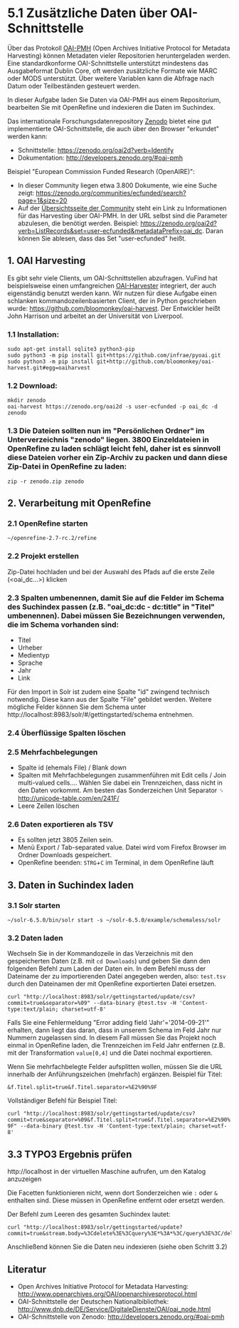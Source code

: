 # 5.1 Zusätzliche Daten über OAI-Schnittstelle

Über das Protokoll [OAI-PMH](http://www.openarchives.org/OAI/openarchivesprotocol.html) (Open Archives Initiative Protocol for Metadata Harvesting) können Metadaten vieler Repositorien heruntergeladen werden. Eine standardkonforme OAI-Schnittstelle unterstützt mindestens das Ausgabeformat Dublin Core, oft werden zusätzliche Formate wie MARC oder MODS unterstützt. Über weitere Variablen kann die Abfrage nach Datum oder Teilbeständen gesteuert werden.

In dieser Aufgabe laden Sie Daten via OAI-PMH aus einem Repositorium, bearbeiten Sie mit OpenRefine und indexieren die Daten im Suchindex.

Das internationale Forschungsdatenrepository [Zenodo](http://www.zenodo.org) bietet eine gut implementierte OAI-Schnittstelle, die auch über den Browser "erkundet" werden kann:
* Schnittstelle: https://zenodo.org/oai2d?verb=Identify
* Dokumentation: http://developers.zenodo.org/#oai-pmh

Beispiel "European Commission Funded Research (OpenAIRE)":
* In dieser Community liegen etwa 3.800 Dokumente, wie eine Suche zeigt: https://zenodo.org/communities/ecfunded/search?page=1&size=20
* Auf der [Übersichtsseite der Community](https://zenodo.org/communities/ecfunded/) steht ein Link zu Informationen für das Harvesting über OAI-PMH. In der URL selbst sind die Parameter abzulesen, die benötigt werden. Beispiel: https://zenodo.org/oai2d?verb=ListRecords&set=user-ecfunded&metadataPrefix=oai_dc. Daran können Sie ablesen, dass das Set "user-ecfunded" heißt.

## 1. OAI Harvesting

Es gibt sehr viele Clients, um OAI-Schnittstellen abzufragen. VuFind hat beispielsweise einen umfangreichen [OAI-Harvester](https://github.com/vufind-org/vufindharvest) integriert, der auch eigenständig benutzt werden kann. Wir nutzen für diese Aufgabe einen schlanken kommandozeilenbasierten Client, der in Python geschrieben wurde: https://github.com/bloomonkey/oai-harvest. Der Entwickler heißt John Harrison und arbeitet an der Universität von Liverpool.

### 1.1 Installation:

```
sudo apt-get install sqlite3 python3-pip
sudo python3 -m pip install git+https://github.com/infrae/pyoai.git
sudo python3 -m pip install git+http://github.com/bloomonkey/oai-harvest.git#egg=oaiharvest
```

### 1.2 Download:

```
mkdir zenodo
oai-harvest https://zenodo.org/oai2d -s user-ecfunded -p oai_dc -d zenodo
```

### 1.3 Die Dateien sollten nun im "Persönlichen Ordner" im Unterverzeichnis "zenodo" liegen. 3800 Einzeldateien in OpenRefine zu laden schlägt leicht fehl, daher ist es sinnvoll diese Dateien vorher ein Zip-Archiv zu packen und dann diese Zip-Datei in OpenRefine zu laden:

```
zip -r zenodo.zip zenodo
```

## 2. Verarbeitung mit OpenRefine

### 2.1 OpenRefine starten

```~/openrefine-2.7-rc.2/refine```

### 2.2 Projekt erstellen

Zip-Datei hochladen und bei der Auswahl des Pfads auf die erste Zeile (<oai_dc...>) klicken

### 2.3 Spalten umbenennen, damit Sie auf die Felder im Schema des Suchindex passen (z.B. "oai_dc:dc - dc:title" in "Titel" umbenennen). Dabei müssen Sie Bezeichnungen verwenden, die im Schema vorhanden sind:

* Titel
* Urheber
* Medientyp
* Sprache
* Jahr
* Link

Für den Import in Solr ist zudem eine Spalte "id" zwingend technisch notwendig. Diese kann aus der Spalte "File" gebildet werden. Weitere mögliche Felder können Sie dem Schema unter http://localhost:8983/solr/#/gettingstarted/schema entnehmen.

### 2.4 Überflüssige Spalten löschen

### 2.5 Mehrfachbelegungen 

* Spalte id (ehemals File) / Blank down
* Spalten mit Mehrfachbelegungen zusammenführen mit Edit cells / Join multi-valued cells.... Wählen Sie dabei ein Trennzeichen, dass nicht in den Daten vorkommt. Am besten das Sonderzeichen Unit Separator ␟
http://unicode-table.com/en/241F/
* Leere Zeilen löschen

### 2.6 Daten exportieren als TSV

* Es sollten jetzt 3805 Zeilen sein.
* Menü Export / Tab-separated value. Datei wird vom Firefox Browser im Ordner Downloads gespeichert.
* OpenRefine beenden: ```STRG```+```C``` im Terminal, in dem OpenRefine läuft

## 3. Daten in Suchindex laden

### 3.1 Solr starten

```~/solr-6.5.0/bin/solr start -s ~/solr-6.5.0/example/schemaless/solr```

### 3.2 Daten laden

Wechseln Sie in der Kommandozeile in das Verzeichnis mit den gespeicherten Daten (z.B. mit ```cd Downloads```) und geben Sie dann den folgenden Befehl zum Laden der Daten ein. In dem Befehl muss der Dateiname der zu importierenden Datei angegeben werden, also: ```test.tsv``` durch den Dateinamen der mit OpenRefine exportierten Datei ersetzen.

```curl "http://localhost:8983/solr/gettingstarted/update/csv?commit=true&separator=%09" --data-binary @test.tsv -H 'Content-type:text/plain; charset=utf-8'```

Falls Sie eine Fehlermeldung "Error adding field 'Jahr'='2014-09-21'" erhalten, dann liegt das daran, dass in unserem Schema im Feld Jahr nur Nummern zugelassen sind. In diesem Fall müssen Sie das Projekt noch einmal in OpenRefine laden, die Trennzeichen im Feld Jahr entfernen (z.B. mit der Transformation ```value[0,4]``` und die Datei nochmal exportieren.

Wenn Sie mehrfachbelegte Felder aufsplitten wollen, müssen Sie die URL innerhalb der Anführungszeichen (mehrfach) ergänzen. Beispiel für Titel:

```&f.Titel.split=true&f.Titel.separator=%E2%90%9F```

Vollständiger Befehl für Beispiel Titel:

```curl "http://localhost:8983/solr/gettingstarted/update/csv?commit=true&separator=%09&f.Titel.split=true&f.Titel.separator=%E2%90%9F" --data-binary @test.tsv -H 'Content-type:text/plain; charset=utf-8'```

## 3.3 TYPO3 Ergebnis prüfen

http://localhost in der virtuellen Maschine aufrufen, um den Katalog anzuzeigen

Die Facetten funktionieren nicht, wenn dort Sonderzeichen wie ```:``` oder ```&``` enthalten sind. Diese müssen in OpenRefine entfernt oder ersetzt werden.

Der Befehl zum Leeren des gesamten Suchindex lautet:

```
curl "http://localhost:8983/solr/gettingstarted/update?commit=true&stream.body=%3Cdelete%3E%3Cquery%3E*%3A*%3C/query%3E%3C/delete%3E"
```

Anschließend können Sie die Daten neu indexieren (siehe oben Schritt 3.2)

## Literatur

* Open Archives Initiative Protocol for Metadata Harvesting: http://www.openarchives.org/OAI/openarchivesprotocol.html
* OAI-Schnittstelle der Deutschen Nationalbibliothek: http://www.dnb.de/DE/Service/DigitaleDienste/OAI/oai_node.html
* OAI-Schnittstelle von Zenodo: http://developers.zenodo.org/#oai-pmh
